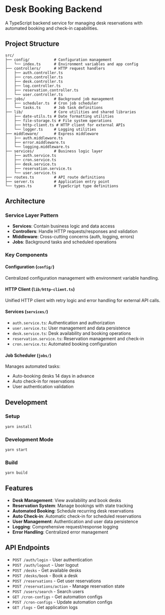 # Desk Booking Backend

A TypeScript backend service for managing desk reservations with automated booking and check-in capabilities.

## Project Structure

```
src/
├── config/           # Configuration management
│   └── index.ts      # Environment variables and app config
├── controllers/      # HTTP request handlers
│   ├── auth.controller.ts
│   ├── cron.controller.ts
│   ├── desk.controller.ts
│   ├── log.controller.ts
│   ├── reservation.controller.ts
│   └── user.controller.ts
├── jobs/             # Background job management
│   ├── scheduler.ts  # Cron job scheduler
│   └── tasks.ts      # Job task definitions
├── lib/              # Core utilities and shared libraries
│   ├── date-utils.ts # Date formatting utilities
│   ├── file-storage.ts # File system operations
│   ├── http-client.ts # HTTP client for external APIs
│   └── logger.ts     # Logging utilities
├── middleware/       # Express middleware
│   ├── auth.middleware.ts
│   ├── error.middleware.ts
│   └── logging.middleware.ts
├── services/         # Business logic layer
│   ├── auth.service.ts
│   ├── cron.service.ts
│   ├── desk.service.ts
│   ├── reservation.service.ts
│   └── user.service.ts
├── routes.ts         # API route definitions
├── server.ts         # Application entry point
└── types.ts          # TypeScript type definitions
```

## Architecture

### Service Layer Pattern

- **Services**: Contain business logic and data access
- **Controllers**: Handle HTTP requests/responses and validation
- **Middleware**: Cross-cutting concerns (auth, logging, errors)
- **Jobs**: Background tasks and scheduled operations

### Key Components

#### Configuration (`config/`)

Centralized configuration management with environment variable handling.

#### HTTP Client (`lib/http-client.ts`)

Unified HTTP client with retry logic and error handling for external API calls.

#### Services (`services/`)

- `auth.service.ts`: Authentication and authorization
- `user.service.ts`: User management and data persistence
- `desk.service.ts`: Desk availability and booking operations
- `reservation.service.ts`: Reservation management and check-in
- `cron.service.ts`: Automated booking configuration

#### Job Scheduler (`jobs/`)

Manages automated tasks:

- Auto-booking desks 14 days in advance
- Auto check-in for reservations
- User authentication validation

## Development

### Setup

```bash
yarn install
```

### Development Mode

```bash
yarn start
```

### Build

```bash
yarn build
```

## Features

- **Desk Management**: View availability and book desks
- **Reservation System**: Manage bookings with state tracking
- **Automated Booking**: Schedule recurring desk reservations
- **Auto Check-in**: Automatic check-in for scheduled reservations
- **User Management**: Authentication and user data persistence
- **Logging**: Comprehensive request/response logging
- **Error Handling**: Centralized error management

## API Endpoints

- `POST /auth/login` - User authentication
- `POST /auth/logout` - User logout
- `POST /desks` - Get available desks
- `POST /desks/book` - Book a desk
- `POST /reservations` - Get user reservations
- `POST /reservations/action` - Manage reservation state
- `POST /users/search` - Search users
- `GET /cron-configs` - Get automation configs
- `POST /cron-configs` - Update automation configs
- `GET /logs` - Get application logs
